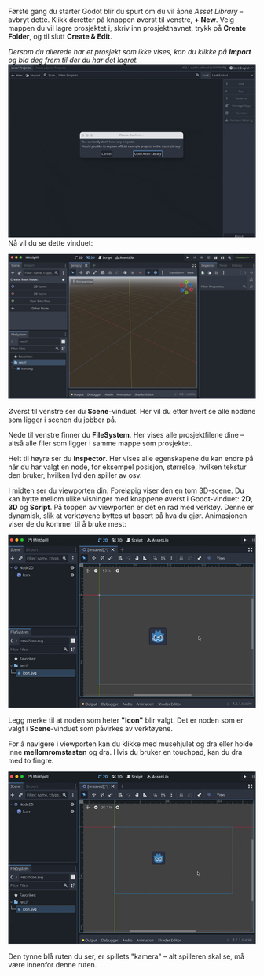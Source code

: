 Første gang du starter Godot blir du spurt om du vil åpne *Asset Library* – avbryt dette. Klikk deretter på knappen øverst til venstre, **+ New**. Velg mappen du vil lagre prosjektet i, skriv inn prosjektnavnet, trykk på **Create Folder**, og til slutt **Create & Edit**.

*Dersom du allerede har et prosjekt som ikke vises, kan du klikke på __Import__ og bla deg frem til der du har det lagret.*
![](../media/01-first.gif)
Nå vil du se dette vinduet:

![](../media/01-3dstart.png)

Øverst til venstre ser du **Scene**-vinduet. Her vil du etter hvert se alle nodene som ligger i scenen du jobber på.

Nede til venstre finner du **FileSystem**. Her vises alle prosjektfilene dine – altså alle filer som ligger i samme mappe som prosjektet.

Helt til høyre ser du **Inspector**. Her vises alle egenskapene du kan endre på når du har valgt en node, for eksempel posisjon, størrelse, hvilken tekstur den bruker, hvilken lyd den spiller av osv.

I midten ser du viewporten din. Foreløpig viser den en tom 3D-scene. Du kan bytte mellom ulike visninger med knappene øverst i Godot-vinduet: **2D**, **3D** og **Script**. På toppen av viewporten er det en rad med verktøy. Denne er dynamisk, slik at verktøyene byttes ut basert på hva du gjør. Animasjonen viser de du kommer til å bruke mest:

![](../media/01-modify.gif)

Legg merke til at noden som heter **"Icon"** blir valgt. Det er noden som er valgt i **Scene**-vinduet som påvirkes av verktøyene.

For å navigere i viewporten kan du klikke med musehjulet og dra eller holde inne **mellomromstasten** og dra. Hvis du bruker en touchpad, kan du dra med to fingre.

![](../media/01-move.gif)

Den tynne blå ruten du ser, er spillets "kamera" – alt spilleren skal se, må være innenfor denne ruten.
